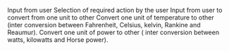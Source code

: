 Input from user
Selection of required action by the user
Input from user to convert from one unit to other
Convert one unit of temperature to other (inter conversion between Fahrenheit, Celsius, kelvin, Rankine and Reaumur).
Convert one unit of power to other ( inter conversion between watts, kilowatts and Horse power).
